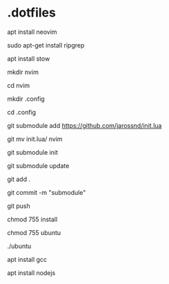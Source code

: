 # .dotfiles

apt install neovim

sudo apt-get install ripgrep

apt install stow

mkdir nvim

cd nvim

mkdir .config

cd .config

git submodule add https://github.com/jarossnd/init.lua

git mv init.lua/ nvim

git submodule init

git submodule update

git add .

git commit -m "submodule"

git push

chmod 755 install

chmod 755 ubuntu

./ubuntu

apt install gcc

apt install nodejs
